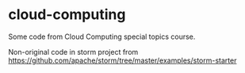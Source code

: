 cloud-computing
===============

Some code from Cloud Computing special topics course.

Non-original code in storm project from https://github.com/apache/storm/tree/master/examples/storm-starter
